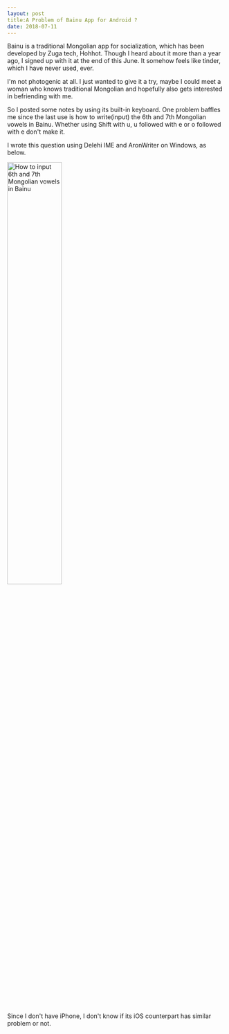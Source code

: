 ```yaml
---
layout: post
title:A Problem of Bainu App for Android ?
date: 2018-07-11
---
```

Bainu is a traditional Mongolian app for socialization, which has been developed by Zuga tech, Hohhot.
Though I heard about it more than a year ago, I signed up with it at the end of this June.
It somehow feels like tinder, which I have never used, ever.

I'm not photogenic at all. I just wanted to give it a try, maybe I could meet a woman who knows traditional Mongolian and hopefully also gets interested in befriending with me.

So I posted some notes by using its built-in keyboard. One problem baffles me since the last use is how to write(input) the 6th and 7th Mongolian vowels in Bainu.
Whether using Shift with u, u followed with e or o followed with e don't make it.

I wrote this question using Delehi IME and AronWriter on Windows, as below.

<div>
    <img src="{{ "/images/6th-7th-vowel-Bainu.jpeg" | absolute_url }}" alt="How to input 6th and 7th Mongolian vowels in Bainu" style="width:50%;" >
</div>

Since I don't have iPhone, I don't know if its iOS counterpart has similar problem or not.
